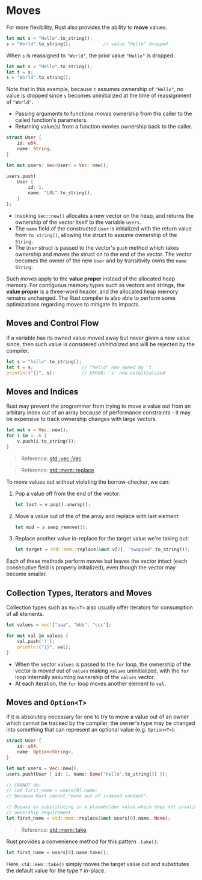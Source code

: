 # Moves

For more flexibility, Rust also provides the ability to **move** values.

```rust
let mut s = "Hello".to_string();
s = "World".to_string(); 			// value "Hello" dropped
```

When `s` is reassigned to `"World"`, the prior value `"Hello"` is dropped.

```rust
let mut s = "Hello".to_string();
let t = s;
s = "World".to_string();
```

Note that in this example, because `t` assumes ownership of `"Hello"`, no value
is dropped since `s` becomes uninitialized at the time of reassignment of
`"World"`.

- Passing arguments to functions *moves* ownership from the caller to the called
  function's parameters.
- Returning value(s) from a function movies ownership back to the caller.

```rust
struct User {
	id: u64,
	name: String,
}

let mut users: Vec<User> = Vec::new();

users.push(
	User {
		id: 1,
		name: "LOL".to_string(),
	}
);
```

- Invoking `Vec::new()` allocates a new vector on the heap, and returns the
  ownership of the vector itself to the variable `users`.
- The `name` field of the constructed `User` is initialized with the return
  value from `to_string()`, allowing the struct to assume ownership of the
  `String`.
- The `User` struct is passed to the vector's `push` method which takes
  ownership and *moves* the struct on to the end of the vector. The vector
  becomes the owner of the new `User` and by transitivity owns the `name`
  `String`.

Such *moves* apply to the **value proper** instead of the allocated heap memory.
For contiguous memory types such as vectors and strings, the **value proper** is
a three-word header, and the allocated heap memory remains unchanged. The Rust
compiler is also able to perform some optimizations regarding moves to mitigate
its impacts.

## Moves and Control Flow

If a variable has its owned value moved away but never given a new value since,
then such value is considered *uninitialized* and will be rejected by the
compiler.

```rust
let s = "hello".to_string();
let t = s;					// "hello" now owned by `t`
println!("{}", s); 			// ERROR: `s` now uninitialized
```

## Moves and Indices

Rust may prevent the programmer from trying to move a value out from an arbitary
index out of an array because of performance constraints - it may be expensive
to track ownership changes with large vectors.

```rust
let mut v = Vec::new();
for i in 1..6 {
	v.push(i.to_string());
}
```

> Reference: [std::vec::Vec](https://doc.rust-lang.org/std/vec/struct.Vec.html)

> Reference: [std::mem::replace](https://doc.rust-lang.org/std/mem/fn.replace.html)

To move values out without violating the borrow-checker, we can:

1. Pop a value off from the end of the vector:

	```rust
	let last = v.pop().unwrap();
	```

2. Move a value out of the of the array and replace with last element:

	```rust
	let mid = v.swap_remove(1);
	```

3. Replace another value in-replace for the target value we're taking out:

	```rust
	let target = std::mem::replace(&mut v[2], "swapped".to_string());
	```

Each of these methods perform moves but leaves the vector intact (each
consecutive field is properly initialized), even though the vector may become
smaller.

## Collection Types, Iterators and Moves

Collection types such as `Vec<T>` also usually offer iterators for consumption
of all elements.

```rust
let values = vec!["aaa", "bbb", "ccc"];

for mut val in values {
	val.push('!');
	println!("{}", val);
}
```

- When the vector `values` is passed to the `for` loop, the ownership of the
  vector is *moved* out of `values` making `values` uninitialized, with the
  `for` loop internally assuming ownership of the `values` vector.
- At each iteration, the `for` loop moves another element to `val`.

## Moves and `Option<T>`

If it is absolutely necessary for one to try to move a value out of an owner
which cannot be tracked by the compiler, the owner's type may be changed into
something that can represent an optional value (e.g. `Option<T>`).

```rust
struct User {
	id: u64,
	name: Option<String>,
}

let mut users = Vec::new();
users.push(User { id: 1, name: Some("hello".to_string()) });

// CANNOT do:
// let first_name = users[0].name;
// because Rust cannot "move out of indexed content".

// Bypass by substituting in a placeholder value which does not invalidate the
// ownership requirement.
let first_name = std::mem::replace(&mut users[0].name, None);
```

> Reference: [std::mem::take](https://doc.rust-lang.org/std/mem/fn.take.html)

Rust provides a convenience method for this pattern `.take()`:

```rust
let first_name = users[0].name.take();
```

Here, `std::mem::take()` simply moves the target value out and substitutes the
default value for the type `T` in-place.

